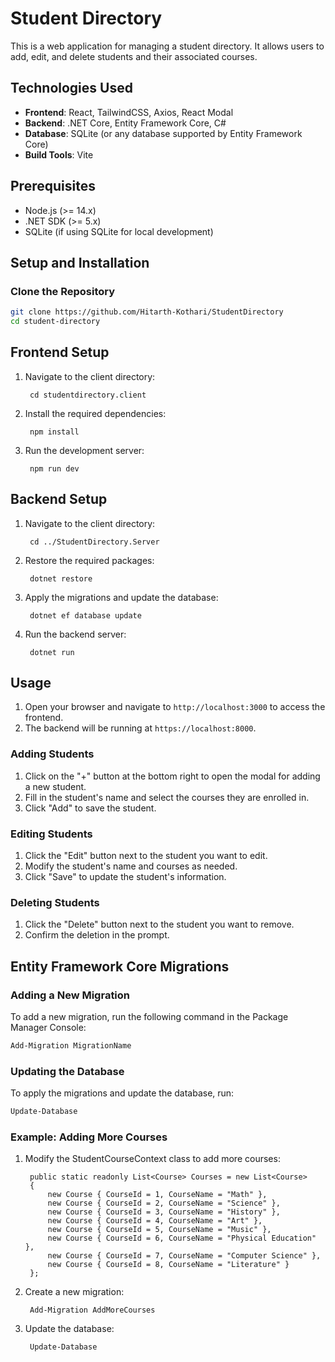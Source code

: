 # Student Directory

This is a web application for managing a student directory. It allows users to add, edit, and delete students and their associated courses.

## Technologies Used

- **Frontend**: React, TailwindCSS, Axios, React Modal
- **Backend**: .NET Core, Entity Framework Core, C#
- **Database**: SQLite (or any database supported by Entity Framework Core)
- **Build Tools**: Vite

## Prerequisites

- Node.js (>= 14.x)
- .NET SDK (>= 5.x)
- SQLite (if using SQLite for local development)

## Setup and Installation

### Clone the Repository

```bash
git clone https://github.com/Hitarth-Kothari/StudentDirectory
cd student-directory
```

## Frontend Setup

1. Navigate to the client directory:

        cd studentdirectory.client
    
2. Install the required dependencies:

        npm install

3. Run the development server:

        npm run dev

## Backend Setup

1. Navigate to the client directory:

        cd ../StudentDirectory.Server
    
2. Restore the required packages:

        dotnet restore

3. Apply the migrations and update the database:

        dotnet ef database update

4. Run the backend server:

        dotnet run

## Usage

1. Open your browser and navigate to `http://localhost:3000` to access the frontend.
2. The backend will be running at `https://localhost:8000`.

### Adding Students

1. Click on the "+" button at the bottom right to open the modal for adding a new student.
2. Fill in the student's name and select the courses they are enrolled in.
3. Click "Add" to save the student.

### Editing Students

1. Click the "Edit" button next to the student you want to edit.
2. Modify the student's name and courses as needed.
3. Click "Save" to update the student's information.

### Deleting Students

1. Click the "Delete" button next to the student you want to remove.
2. Confirm the deletion in the prompt.

## Entity Framework Core Migrations

### Adding a New Migration

To add a new migration, run the following command in the Package Manager Console:

```powershell
Add-Migration MigrationName
```
### Updating the Database

To apply the migrations and update the database, run:

```powershell
Update-Database
```
### Example: Adding More Courses

1. Modify the StudentCourseContext class to add more courses:

        public static readonly List<Course> Courses = new List<Course>
        {
            new Course { CourseId = 1, CourseName = "Math" },
            new Course { CourseId = 2, CourseName = "Science" },
            new Course { CourseId = 3, CourseName = "History" },
            new Course { CourseId = 4, CourseName = "Art" },
            new Course { CourseId = 5, CourseName = "Music" },
            new Course { CourseId = 6, CourseName = "Physical Education" },
            new Course { CourseId = 7, CourseName = "Computer Science" },
            new Course { CourseId = 8, CourseName = "Literature" }
        };

2. Create a new migration:

        Add-Migration AddMoreCourses

3. Update the database:

        Update-Database
